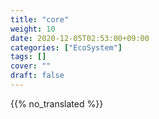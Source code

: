 ```yaml
---
title: "core"
weight: 10
date: 2020-12-05T02:53:00+09:00
categories: ["EcoSystem"]
tags: []
cover: ""
draft: false
---
```


{{% no_translated %}}
